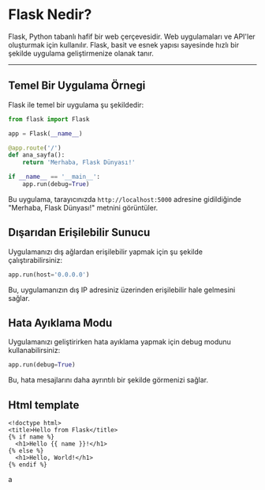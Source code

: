 # Flask Nedir?

Flask, Python tabanlı hafif bir web çerçevesidir. Web uygulamaları ve API'ler oluşturmak için kullanılır. Flask, basit ve esnek yapısı sayesinde hızlı bir şekilde uygulama geliştirmenize olanak tanır.

---

## Temel Bir Uygulama Örnegi

Flask ile temel bir uygulama şu şekildedir:

```python
from flask import Flask

app = Flask(__name__)

@app.route('/')
def ana_sayfa():
    return 'Merhaba, Flask Dünyası!'

if __name__ == '__main__':
    app.run(debug=True)
```

Bu uygulama, tarayıcınızda `http://localhost:5000` adresine gidildiğinde "Merhaba, Flask Dünyası!" metnini görüntüler.

## Dışarıdan Erişilebilir Sunucu
Uygulamanızı dış ağlardan erişilebilir yapmak için şu şekilde çalıştırabilirsiniz:
```python
app.run(host='0.0.0.0')
```
Bu, uygulamanızın dış IP adresiniz üzerinden erişilebilir hale gelmesini sağlar.

## Hata Ayıklama Modu
Uygulamanızı geliştirirken hata ayıklama yapmak için debug modunu kullanabilirsiniz:

```python
app.run(debug=True)
```
Bu, hata mesajlarını daha ayrıntılı bir şekilde görmenizi sağlar.

## Html template 

```flask
<!doctype html>
<title>Hello from Flask</title>
{% if name %}
  <h1>Hello {{ name }}!</h1>
{% else %}
  <h1>Hello, World!</h1>
{% endif %}
```

a


